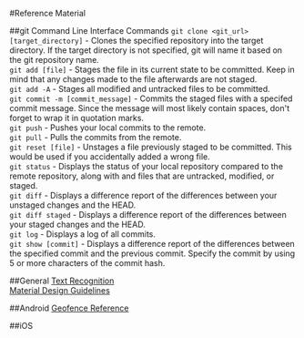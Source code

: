 #Reference Material

##git Command Line Interface Commands
`git clone <git_url> [target_directory]` - Clones the specified repository into the target directory. If the target directory is not specified, git will name it based on the git repository name.  
`git add [file]` - Stages the file in its current state to be committed. Keep in mind that any changes made to the file afterwards are not staged.  
`git add -A` - Stages all modified and untracked files to be committed.  
`git commit -m [commit_message]` - Commits the staged files with a specifed commit message. Since the message will most likely contain spaces, don't forget to wrap it in quotation marks.  
`git push` - Pushes your local commits to the remote.  
`git pull` - Pulls the commits from the remote.  
`git reset [file]` - Unstages a file previously staged to be committed. This would be used if you accidentally added a wrong file.  
`git status` - Displays the status of your local repository compared to the remote repository, along with and files that are untracked, modified, or staged.  
`git diff` - Displays a difference report of the differences between your unstaged changes and the HEAD.  
`git diff staged` - Displays a difference report of the differences between your staged changes and the HEAD.  
`git log` - Displays a log of all commits.  
`git show [commit]` - Displays a difference report of the differences between the specified commit and the previous commit. Specify the commit by using 5 or more characters of the commit hash.  

##General
[Text Recognition](https://developers.google.com/vision/text-overview)  
[Material Design Guidelines](https://material.io/guidelines/)

##Android
[Geofence Reference](https://developer.android.com/training/location/geofencing.html)

##iOS
